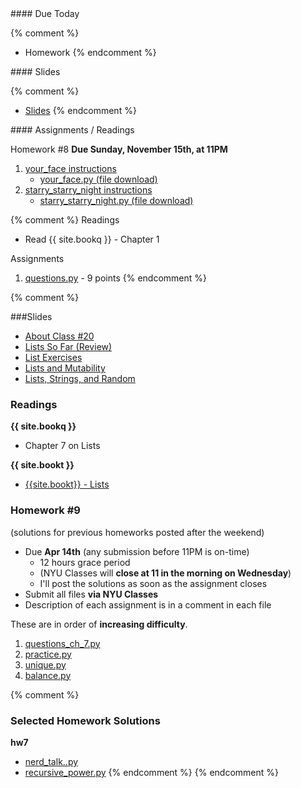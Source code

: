 <article class="due" markdown="block">
#### Due Today

{% comment %}
* Homework
{% endcomment %}

</article>

<article class="slides" markdown="block">
#### Slides

{% comment %}
* [Slides](classes/01/intro.html)
{% endcomment %}

</article>

<article class="assignments" markdown="block">
#### Assignments / Readings		

Homework #8 __Due Sunday, November 15th, at 11PM__ 

1. [your_face instructions](homework/hw08/your_face.html)
	* [your_face.py (file download)](homework/hw08/your_face.py)
2. [starry_starry_night instructions](homework/hw08/starry_starry_night.html)
	* [starry_starry_night.py (file download)](homework/hw08/starry_starry_night.py)

{% comment %}
Readings

* Read {{ site.bookq }} - Chapter 1

Assignments 

1. [questions.py](homework/hw01/questions.py) - 9 points
{% endcomment %}
</article>
{% comment %}
<a name="class20"></a>

###Slides
* [About Class #20](classes/20/meta.html)
* [Lists So Far (Review)](classes/20/lists_review.html)
* [List Exercises](classes/20/list_exercises.html)
* [Lists and Mutability](classes/20/mutability.html)
* [Lists, Strings, and Random](classes/20/lists_strings_random.html)



### Readings

__{{ site.bookq }}__

* Chapter 7 on Lists

__{{ site.bookt }}__

* [{{site.bookt}} - Lists](http://openbookproject.net/thinkcs/python/english3e/lists.html) 

<a name="homework9"></a>

### Homework #9 

(solutions for previous homeworks posted after the weekend)

* Due __Apr 14th__ (any submission before 11PM is on-time)
	* 12 hours grace period 
	* (NYU Classes will __close at 11 in the morning on Wednesday__) 
	* I'll post the solutions as soon as the assignment closes
* Submit all files __via NYU Classes__
* Description of each assignment is in a comment in each file

These are in order of __increasing difficulty__.

1. [questions_ch_7.py](homework/hw09/questions_ch_7.py)
2. [practice.py](homework/hw09/practice.py)
3. [unique.py](homework/hw09/unique.py)
4. [balance.py](homework/hw09/balance.py)

{% comment %}
### Selected Homework Solutions

__hw7__

* [nerd_talk..py](resources/code/hw7/nerd_talk.py)
* [recursive_power.py](resources/code/hw7/recursive_power.py)
{% endcomment %}
{% endcomment %}

